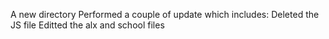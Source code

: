 A new directory
Performed a couple of update which includes:
Deleted the JS file 
Editted the alx and school files
